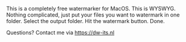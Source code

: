 This is a completely free watermarker for MacOS.
This is WYSWYG.
Nothing complicated, just put your files you want to watermark in one folder.
Select the output folder.
Hit the watermark button.
Done.

Questions?
Contact me via https://dw-its.nl

